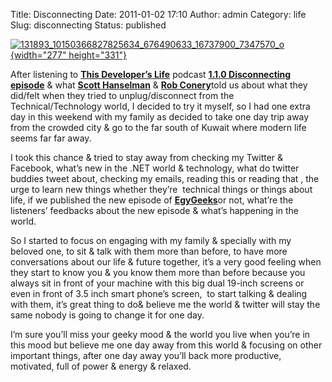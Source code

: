 Title: Disconnecting
Date: 2011-01-02 17:10
Author: admin
Category: life
Slug: disconnecting
Status: published

[![131893\_10150366827825634\_676490633\_16737900\_7347570\_o](http://www.emadmokhtar.com/wp-content/uploads/2011/11/131893_10150366827825634_676490633_16737900_7347570_o_thumb.jpg "131893_10150366827825634_676490633_16737900_7347570_o"){width="277"
height="331"}](http://www.emadmokhtar.com/wp-content/uploads/2011/11/131893_10150366827825634_676490633_16737900_7347570_o_2.jpg)

After listening to [**This Developer’s
Life**](http://www.emadmokhtar.com/ct.ashx?id=2b5344cc-16c5-48c9-97fb-9a2a6f0741a3&url=http%3a%2f%2fthisdeveloperslife.com%2f)
podcast [**1.1.0 Disconnecting
episode**](http://www.emadmokhtar.com/ct.ashx?id=2b5344cc-16c5-48c9-97fb-9a2a6f0741a3&url=http%3a%2f%2fthisdeveloperslife.com%2fpost%2f1-1-0-disconnecting)
& what [**Scott
Hanselman**](http://www.emadmokhtar.com/ct.ashx?id=2b5344cc-16c5-48c9-97fb-9a2a6f0741a3&url=http%3a%2f%2ftwitter.com%2fshanselman)
& [**Rob
Conery**](http://www.emadmokhtar.com/ct.ashx?id=2b5344cc-16c5-48c9-97fb-9a2a6f0741a3&url=http%3a%2f%2fblog.wekeroad.com%2f)told
us about what they did/felt when they tried to unplug/disconnect from
the Technical/Technology world, I decided to try it myself, so I had one
extra day in this weekend with my family as decided to take one day trip
away from the crowded city & go to the far south of Kuwait where modern
life seems far far away.

I took this chance & tried to stay away from checking my Twitter &
Facebook, what’s new in the .NET world & technology, what do twitter
buddies tweet about, checking my emails, reading this or reading that ,
the urge to learn new things whether they’re  technical things or things
about life, if we published the new episode of
[**EgyGeeks**](http://www.emadmokhtar.com/ct.ashx?id=2b5344cc-16c5-48c9-97fb-9a2a6f0741a3&url=http%3a%2f%2fwww.egygeeks.net)or
not, what’re the listeners’ feedbacks about the new episode & what’s
happening in the world.

So I started to focus on engaging with my family & specially with my
beloved one, to sit & talk with them more than before, to have more
conversations about our life & future together, it’s a very good feeling
when they start to know you & you know them more than before because you
always sit in front of your machine with this big dual 19-inch screens
or even in front of 3.5 inch smart phone’s screen,  to start talking &
dealing with them, it’s great thing to do& believe me the world &
twitter will stay the same nobody is going to change it for one day.

I’m sure you’ll miss your geeky mood & the world you live when you’re in
this mood but believe me one day away from this world & focusing on
other important things, after one day away you’ll back more productive,
motivated, full of power & energy & relaxed.
